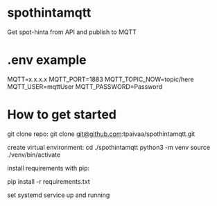 # spothintamqtt
Get spot-hinta from API and publish to MQTT

# .env example

MQTT=x.x.x.x
MQTT_PORT=1883
MQTT_TOPIC_NOW=topic/here
MQTT_USER=mqttUser
MQTT_PASSWORD=Password


# How to get started
git clone repo:
git clone git@github.com:tpaivaa/spothintamqtt.git

create virtual environment:
cd ./spothintamqtt
python3 -m venv
source ./venv/bin/activate

install requirements with pip:

pip install -r requirements.txt

set systemd service up and running

